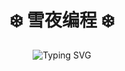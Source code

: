<div align="center">

# ❄️ 雪夜编程 ❄️

<img src="https://readme-typing-svg.herokuapp.com?font=Noto+Serif+SC&size=22&pause=2500&color=E8F4F8&center=true&vCenter=true&width=600&lines=雪花飘飘，代码悠悠;在静谧的冬夜里编程;梦在冬日蓝调中" alt="Typing SVG" />

</div>
